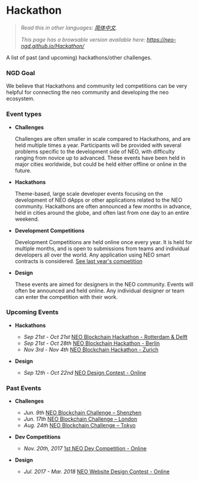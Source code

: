# Hackathon

> *Read this in other languages: [简体中文](README.zh-cn.md).*
>
> *This page has a browsable version available here: https://neo-ngd.github.io/Hackathon/*

A list of past (and upcoming) hackathons/other challenges. 

### NGD Goal

We believe that Hackathons and community led competitions can be very helpful for connecting the neo community and developing the neo ecosystem.

### Event types
- **Challenges**

  Challenges are often smaller in scale compared to Hackathons, and are held multiple times a year. Participants will be provided with several problems specific to the development side of NEO, with difficulty ranging from novice up to advanced. These events have been held in major cities worldwide, but could be held either offline or online in the future. 

- **Hackathons** 

  Theme-based, large scale developer events focusing on the development of NEO dApps or other applications related to the NEO community. Hackathons are often announced a few months in advance, held in cities around the globe, and often last from one day to an entire weekend. 

- **Development Competitions**

  Development Competitions are held online once every year. It is held for multiple months, and is open to submissions from teams and individual developers all over the world. Any application using NEO smart contracts is considered. [See last year's competition](https://neo.org/competition.html)

- **Design**

  These events are aimed for designers in the NEO community. Events will often be announced and held online. Any individual designer or team can enter the competition with their work. 

### Upcoming Events

- **Hackathons**
  - *Sep 21st - Oct 21st* [NEO Blockchain Hackathon - Rotterdam & Delft](https://github.com/neo-ngd/Hackathon/blob/master/events/10.20-NEO-Blockchain-Hackathon-Rotterdam-Delft.md)
  - *Sep 21st - Oct 28th* [NEO Blockchain Hackathon - Berlin](https://github.com/neo-ngd/Hackathon/blob/master/events/10.27-NEO-Blockchain-Hackathon-Berlin.md)
  - *Nov 3rd - Nov 4th* [NEO Blockchain Hackathon - Zurich](https://github.com/neo-ngd/Hackathon/blob/master/events/11.03%20NEO%20Blockchain%20Hackathon%20-%20Zurich.md)

- **Design**
  - *Sep 12th - Oct 22nd* [NEO Design Contest - Online](https://github.com/neo-ngd/Hackathon/blob/master/events/9.10%20NEO%20Design%20Contest.md)

### Past Events

- **Challenges**
  - *Jun. 9th* [NEO Blockchain Challenge – Shenzhen](events/6.09%20NEO%20Blockchain%20Challenge%20-%20Shenzhen.md)
  - *Jun. 17th* [NEO Blockchain Challenge – London](events/6.17%20NEO%20Blockchain%20Challenge%20-%20London.md)
  - *Aug. 24th* [NEO Blockchain Challenge – Tokyo](events/8.24%20NEO%20Blockchain%20Challenge%20-%20Tokyo.md)
- **Dev Competitions**

  - *Nov. 20th, 2017* [1st NEO Dev Competition - Online](https://neo.org/blog/details/3074)
- **Design**
  - *Jul. 2017 - Mar. 2018* [NEO Website Design Contest - Online](https://www.reddit.com/r/Antshares/comments/6liyj8/neo_website_redesign_competitionwe_are_looking/)

